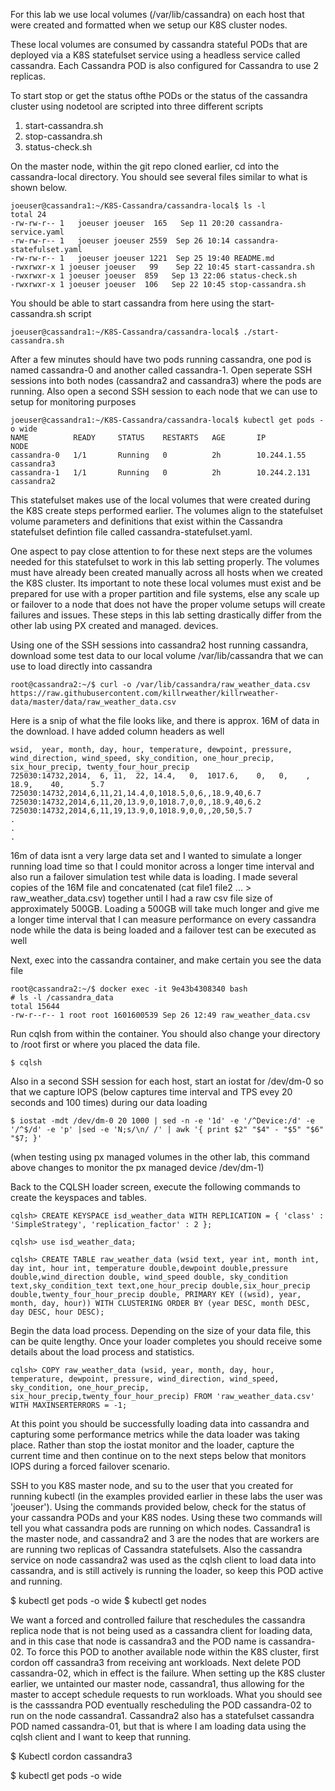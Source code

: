For this lab we use local volumes (/var/lib/cassandra) on each host that were created and formatted when we setup our K8S cluster nodes.

These local volumes are consumed by cassandra stateful PODs that are deployed via a K8S statefulset service using a headless service called cassandra.  Each Cassandra POD is also configured for Cassandra to use 2 replicas.  

To start stop or get the status ofthe PODs or the status of the cassandra cluster using nodetool are scripted into three different scripts

  1) start-cassandra.sh
  2) stop-cassandra.sh
  3) status-check.sh

On the master node, within the git repo cloned earlier, cd into the cassandra-local directory. You should see several files similar to what is shown below.  

    joeuser@cassandra1:~/K8S-Cassandra/cassandra-local$ ls -l
    total 24
    -rw-rw-r-- 1   joeuser joeuser  165   Sep 11 20:20 cassandra-service.yaml
    -rw-rw-r-- 1   joeuser joeuser 2559  Sep 26 10:14 cassandra-statefulset.yaml
    -rw-rw-r-- 1   joeuser joeuser 1221  Sep 25 19:40 README.md
    -rwxrwxr-x 1 joeuser joeuser   99    Sep 22 10:45 start-cassandra.sh
    -rwxrwxr-x 1 joeuser joeuser  859   Sep 13 22:06 status-check.sh
    -rwxrwxr-x 1 joeuser joeuser  106   Sep 22 10:45 stop-cassandra.sh

You should be able to start cassandra from here using the start-cassandra.sh script

    joeuser@cassandra1:~/K8S-Cassandra/cassandra-local$ ./start-cassandra.sh

After a few minutes should have two pods running cassandra, one pod is named cassandra-0 and another called cassandra-1.  Open seperate SSH sessions into both nodes (cassandra2 and cassandra3) where the pods are running.  Also open a second SSH session to each node that we can use to setup for monitoring purposes

    joeuser@cassandra1:~/K8S-Cassandra/cassandra-local$ kubectl get pods -o wide
    NAME          READY     STATUS    RESTARTS   AGE       IP          NODE
    cassandra-0   1/1       Running   0          2h        10.244.1.55     cassandra3
    cassandra-1   1/1       Running   0          2h        10.244.2.131   cassandra2

This statefulset makes use of the local volumes that were created during the K8S create steps performed earlier.  The volumes align to the statefulset volume parameters and definitions that exist within the Cassandra statefulset defintion file called cassandra-statefulset.yaml.  

One aspect to pay close attention to for these next steps are the volumes needed for this statefulset to work in this lab setting properly. The volumes must have already been created manually across all hosts when we created the K8S cluster.  Its important to note these local volumes must exist and be prepared for use with a proper partition and file systems, else any scale up or failover to a node that does not have the proper volume setups will create failures and issues.   These steps in this lab setting drastically differ from the other lab using PX created and managed.    devices.   

Using one of the SSH sessions into cassandra2 host running cassandra,  download some test data to our local volume /var/lib/cassandra that we can use to load directly into cassandra

    root@cassandra2:~/$ curl -o /var/lib/cassandra/raw_weather_data.csv https://raw.githubusercontent.com/killrweather/killrweather-data/master/data/raw_weather_data.csv

Here is a snip of what the file looks like, and there is approx. 16M of data in the download.  I have added column headers as well 

    wsid,  year, month, day, hour, temperature, dewpoint, pressure, wind_direction, wind_speed, sky_condition, one_hour_precip, six_hour_precip, twenty_four_hour_precip
    725030:14732,2014,  6, 11,  22, 14.4,   0,  1017.6,    0,   0,    ,    18.9,    40,      5.7
    725030:14732,2014,6,11,21,14.4,0,1018.5,0,6,,18.9,40,6.7
    725030:14732,2014,6,11,20,13.9,0,1018.7,0,0,,18.9,40,6.2
    725030:14732,2014,6,11,19,13.9,0,1018.9,0,0,,20,50,5.7
    .
    .
    .
16m of data isnt a very large data set and I wanted to simulate a longer running load time so that I could monitor across a longer time interval and also run a failover simulation test while data is loading.   I made several copies of the 16M file and concatenated (cat file1 file2 ... > raw_weather_data.csv) together until I had a raw csv file size of approximately 500GB.   Loading a 500GB will take much longer and give me a longer time interval that I can measure performance on every cassandra node while the data is being loaded and a failover test can be executed as well

Next, exec into the cassandra container, and make certain you see the data file

    root@cassandra2:~/$ docker exec -it 9e43b4308340 bash
    # ls -l /cassandra_data
    total 15644
    -rw-r--r-- 1 root root 1601600539 Sep 26 12:49 raw_weather_data.csv

Run cqlsh from within the container.  You should also change your directory to /root first or where you placed the data file.  

    $ cqlsh
    
Also in a second SSH session for each host, start an iostat for /dev/dm-0 so that we capture IOPS (below captures time interval and TPS evey 20 seconds and 100 times) during our data loading

    $ iostat -mdt /dev/dm-0 20 1000 | sed -n -e '1d' -e '/^Device:/d' -e '/^$/d' -e 'p' |sed -e 'N;s/\n/ /' | awk '{ print $2" "$4" - "$5" "$6" "$7; }'

(when testing using px managed volumes in the other lab, this command above changes to monitor the px managed device  /dev/dm-1)

Back to the CQLSH loader screen, execute the following commands to create the keyspaces and tables.

    cqlsh> CREATE KEYSPACE isd_weather_data WITH REPLICATION = { 'class' : 'SimpleStrategy', 'replication_factor' : 2 };

    cqlsh> use isd_weather_data;

    cqlsh> CREATE TABLE raw_weather_data (wsid text, year int, month int, day int, hour int, temperature double,dewpoint double,pressure double,wind_direction double, wind_speed double, sky_condition text,sky_condition_text text,one_hour_precip double,six_hour_precip double,twenty_four_hour_precip double, PRIMARY KEY ((wsid), year, month, day, hour)) WITH CLUSTERING ORDER BY (year DESC, month DESC, day DESC, hour DESC);
    
Begin the data load process.  Depending on the size of your data file, this can be quite lengthy.   Once your loader completes you should receive some details about the load process and statistics.

    cqlsh> COPY raw_weather_data (wsid, year, month, day, hour, temperature, dewpoint, pressure, wind_direction, wind_speed, sky_condition, one_hour_precip, six_hour_precip,twenty_four_hour_precip) FROM 'raw_weather_data.csv' WITH MAXINSERTERRORS = -1;
        
At this point you should be successfully loading data into cassandra and capturing some performance metrics while the data loader was taking place.   Rather than stop the iostat monitor and the loader, capture the current time and then continue on to the next steps below that monitors IOPS during a forced failover scenario. 

SSH to you K8S master node, and su to the user that you created for running kubectl (in the examples provided earlier in these labs the user was 'joeuser').   Using the commands provided below, check for the status of your cassandra PODs and your K8S nodes.  Using these two commands will tell you what cassandra pods are running on which nodes.  Cassandra1 is the master node, and cassandra2 and 3 are the nodes that are workers are are running two replicas of Cassandra statefulsets. Also the cassandra service on node cassandra2 was used as the cqlsh client to load data into cassandra, and is still actively is running the loader, so keep this POD active and running.

$ kubectl get pods -o wide
$ kubectl get nodes

We want a forced and controlled failure that reschedules the cassandra replica node that is not being used as a cassandra client for loading data, and in this case that node is cassandra3 and the POD name is cassandra-02.   To force this POD to another available node within the K8S cluster, first cordon off cassandra3 from receiving ant workloads.   Next delete POD cassandra-02, which in effect is the failure.   When setting up the K8S cluster earlier, we untainted our master node, cassandra1, thus allowing for the master to accept schedule requests to run workloads. What you should see is the casssandra POD eventually rescheduling the POD cassandra-02 to run on the node cassandra1.  Cassandra2 also has a statefulset cassandra POD named cassandra-01, but that is where I am loading data using the cqlsh client and I want to keep that running.  

$ Kubectl cordon cassandra3

$ kubectl get pods -o wide










